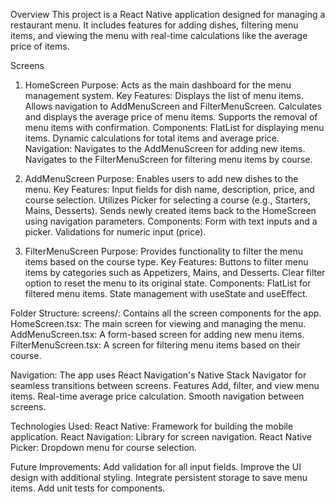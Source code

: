 Overview
This project is a React Native application designed for managing a restaurant menu. It includes features for adding dishes, filtering menu items, and viewing the menu with real-time calculations like the average price of items.

Screens
  1. HomeScreen
    Purpose: Acts as the main dashboard for the menu management system.
    Key Features:
      Displays the list of menu items.
      Allows navigation to AddMenuScreen and FilterMenuScreen.
      Calculates and displays the average price of menu items.
      Supports the removal of menu items with confirmation.
    Components:
      FlatList for displaying menu items.
      Dynamic calculations for total items and average price.
    Navigation:
      Navigates to the AddMenuScreen for adding new items.
      Navigates to the FilterMenuScreen for filtering menu items by course.

  2. AddMenuScreen
    Purpose: Enables users to add new dishes to the menu.
    Key Features:
      Input fields for dish name, description, price, and course selection.
      Utilizes Picker for selecting a course (e.g., Starters, Mains, Desserts).
      Sends newly created items back to the HomeScreen using navigation parameters.
    Components:
      Form with text inputs and a picker.
      Validations for numeric input (price).

  3. FilterMenuScreen
    Purpose: Provides functionality to filter the menu items based on the course type.
    Key Features:
      Buttons to filter menu items by categories such as Appetizers, Mains, and Desserts.
      Clear filter option to reset the menu to its original state.
    Components:
      FlatList for filtered menu items.
      State management with useState and useEffect.

Folder Structure:
  screens/: Contains all the screen components for the app.
  HomeScreen.tsx: The main screen for viewing and managing the menu.
  AddMenuScreen.tsx: A form-based screen for adding new menu items.
  FilterMenuScreen.tsx: A screen for filtering menu items based on their course.

Navigation:
  The app uses React Navigation's Native Stack Navigator for seamless transitions between screens.
  Features
    Add, filter, and view menu items.
    Real-time average price calculation.
    Smooth navigation between screens.
  
Technologies Used:
  React Native: Framework for building the mobile application.
  React Navigation: Library for screen navigation.
  React Native Picker: Dropdown menu for course selection.

Future Improvements:
  Add validation for all input fields.
  Improve the UI design with additional styling.
  Integrate persistent storage to save menu items.
  Add unit tests for components.
